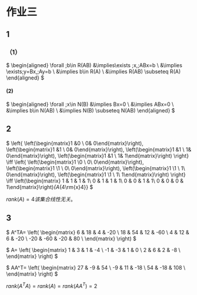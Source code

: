 # 作业三

## 1

### （1）

$
\begin{aligned}
\forall \;b\in R(AB) &\implies\exists \;x,\;ABx=b \\
&\implies \exists\;y=Bx,\;Ay=b \\
&\implies b\in R(A) \\
&\implies R(AB) \subseteq R(A)
\end{aligned}
$

#### (2)

$
\begin{aligned}
\forall \;x\in N(B) &\implies Bx=0 \\
&\implies ABx=0 \\
&\implies b\in N(AB) \\
&\implies N(B) \subseteq N(AB)
\end{aligned}
$

## 2

$
\left\{
\left(\begin{matrix}1 &0 \\ 0& 0\end{matrix}\right),
\left(\begin{matrix}1 &1 \\ 0& 0\end{matrix}\right),
\left(\begin{matrix}1 &1 \\ 1& 0\end{matrix}\right),
\left(\begin{matrix}1 &1 \\ 1& 1\end{matrix}\right)
\right\}
\iff
\left\{
\left(\begin{matrix}1 \\0 \\ 0\\ 0\end{matrix}\right),
\left(\begin{matrix}1 \\1 \\ 0\\ 0\end{matrix}\right),
\left(\begin{matrix}1 \\1 \\ 1\\ 0\end{matrix}\right),
\left(\begin{matrix}1 \\1 \\ 1\\ 1\end{matrix}\right)
\right\}
\iff
\left(\begin{matrix}
1 & 1 & 1 & 1\\
0 & 1 & 1 & 1\\
0 & 0 & 1 & 1\\
0 & 0 & 0 & 1\end{matrix}\right)_{A_{4\rm{x}4}}
$

$rank(A) = 4该集合线性无关。$

## 3

$
A^TA=
\left(
\begin{matrix}
6 & 18 & 4 & -20 \\
18 & 54 & 12 & -60 \\
4 & 12 & 6 & -20 \\
-20 & -60 & -20 & 80 \\
\end{matrix}
\right)
$

$
A=
\left(
\begin{matrix}
1 & 3 & 1 & -4 \\
-1 & -3 & 1 & 0 \\
2 & 6 & 2 & -8 \\
\end{matrix}
\right)
$

$
AA^T=
\left(
\begin{matrix}
27 & -9 & 54 \\
-9 & 11 & -18 \\
54 & -18 & 108 \\
\end{matrix}
\right)
$

$rank(A^TA)=rank(A)=rank(AA^T)=2$
